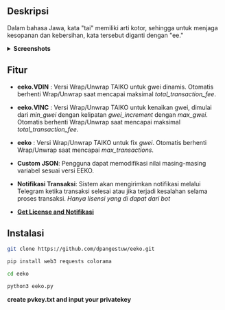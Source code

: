 
## Deskripsi

Dalam bahasa Jawa, kata "tai" memiliki arti kotor, sehingga untuk menjaga kesopanan dan kebersihan, kata tersebut diganti dengan "ee."

<details>
<summary><strong>Screenshots</strong></summary>

![EEKO.VINC](https://github.com/user-attachments/assets/2dfaca39-93f8-4eb1-a68c-28bd05da7c92)

![EEKO.VDIN](https://github.com/user-attachments/assets/5b447a88-2740-4d7d-939a-d6b9c1a46f0f)

![EEKO](https://github.com/user-attachments/assets/eed3936e-1b72-49b5-9cf6-0e684541f543)

</details>

## Fitur

- **eeko.VDIN** : Versi Wrap/Unwrap TAIKO untuk gwei dinamis. Otomatis berhenti Wrap/Unwrap saat mencapai maksimal *total_transaction_fee*.

- **eeko.VINC** : Versi Wrap/Unwrap TAIKO untuk kenaikan gwei, dimulai dari *min_gwei* dengan kelipatan *gwei_increment* dengan *max_gwei*. Otomatis berhenti Wrap/Unwrap saat mencapai maksimal *total_transaction_fee*.

- **eeko** : Versi Wrap/Unwrap TAIKO untuk fix *gwei*. Otomatis berhenti Wrap/Unwrap saat mencapai *max_transactions*.

- **Custom JSON**: Pengguna dapat memodifikasi nilai masing-masing variabel sesuai versi EEKO. 
  
- **Notifikasi Transaksi**: Sistem akan mengirimkan notifikasi melalui Telegram ketika transaksi selesai atau jika terjadi kesalahan selama proses transaksi. *Hanya lisensi yang di dapat dari bot*

- [**Get License and Notifikasi**](https://t.me/Laporan_Sayang_bot)


## Instalasi

   ```bash
   git clone https://github.com/dpangestuw/eeko.git
   ```
   ```bash
   pip install web3 requests colorama
   ```
   ```bash
   cd eeko
   ```
   ```bash
   python3 eeko.py
   ```
**create pvkey.txt and input your privatekey**
